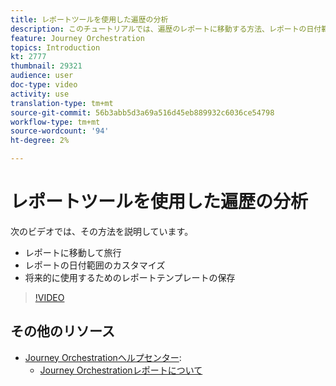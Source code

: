 ```yaml
---
title: レポートツールを使用した遍歴の分析
description: このチュートリアルでは、遍歴のレポートに移動する方法、レポートの日付範囲をカスタマイズする方法、および将来的に使用するためにレポートテンプレートを保存する方法について説明します。
feature: Journey Orchestration
topics: Introduction
kt: 2777
thumbnail: 29321
audience: user
doc-type: video
activity: use
translation-type: tm+mt
source-git-commit: 56b3abb5d3a69a516d45eb889932c6036ce54798
workflow-type: tm+mt
source-wordcount: '94'
ht-degree: 2%

---
```



# レポートツールを使用した遍歴の分析

次のビデオでは、その方法を説明しています。

* レポートに移動して旅行
* レポートの日付範囲のカスタマイズ
* 将来的に使用するためのレポートテンプレートの保存

>[!VIDEO](https://video.tv.adobe.com/v/29321?quality=12)

## その他のリソース

* [Journey Orchestrationヘルプセンター](https://docs.adobe.com/content/help/en/journeys/using/journey-orchestration-home.html):
   * [Journey Orchestrationレポートについて](https://docs.adobe.com/content/help/en/journeys/using/journey-reports/about-journey-reports.html)
